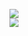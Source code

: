 [![](https://img.shields.io/badge/Made%20With-Github%20Spray-lightgrey.svg?style=for-the-badge&logo=github)](https://github.com/Annihil/github-spray#16326)  
[![](https://i.imgur.com/2DrTn0Z.gif)](https://github.com/Annihil/github-spray)